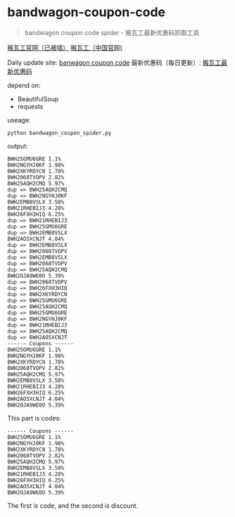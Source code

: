 # bandwagon-coupon-code

> bandwagon coupon code spider - 搬瓦工最新优惠码抓取工具

[搬瓦工官网（已被墙）](https://bandwagonhost.com/aff.php?aff=46593)
[搬瓦工（中国官网)](https://bwh88.net/aff.php?aff=46593)

Daily update site: [banwagon coupon code](https://viencoding.com/bandwagonhost)
最新优惠码（每日更新）: [搬瓦工最新优惠码](https://viencoding.com/bandwagonhost)

depend on:

- BeautifulSoup
- requests

useage:

```
python bandwagon_coupon_spider.py
```

output:

```
BWH25GMU6GRE 1.1%
BWH2NGYHJ0KF 1.98%
BWH2XKYRDYCN 1.78%
BWH2068TVOPV 2.82%
BWH25AQH2CMQ 5.97%
dup => BWH25AQH2CMQ
dup => BWH2NGYHJ0KF
BWH2EMB8VSLX 3.58%
BWH21RHEBIJ3 4.28%
BWH26FXH3HIQ 6.25%
dup => BWH21RHEBIJ3
dup => BWH25GMU6GRE
dup => BWH2EMB8VSLX
BWH2AO5XCNJT 4.04%
dup => BWH2EMB8VSLX
dup => BWH2068TVOPV
dup => BWH2EMB8VSLX
dup => BWH2068TVOPV
dup => BWH25AQH2CMQ
BWH2OJA9WE0O 5.39%
dup => BWH2068TVOPV
dup => BWH26FXH3HIQ
dup => BWH2XKYRDYCN
dup => BWH25GMU6GRE
dup => BWH25AQH2CMQ
dup => BWH25GMU6GRE
dup => BWH2NGYHJ0KF
dup => BWH21RHEBIJ3
dup => BWH25AQH2CMQ
dup => BWH2AO5XCNJT
------ Coupons ------
BWH25GMU6GRE 1.1%
BWH2NGYHJ0KF 1.98%
BWH2XKYRDYCN 1.78%
BWH2068TVOPV 2.82%
BWH25AQH2CMQ 5.97%
BWH2EMB8VSLX 3.58%
BWH21RHEBIJ3 4.28%
BWH26FXH3HIQ 6.25%
BWH2AO5XCNJT 4.04%
BWH2OJA9WE0O 5.39%
```

This part is codes:

```
------ Coupons ------
BWH25GMU6GRE 1.1%
BWH2NGYHJ0KF 1.98%
BWH2XKYRDYCN 1.78%
BWH2068TVOPV 2.82%
BWH25AQH2CMQ 5.97%
BWH2EMB8VSLX 3.58%
BWH21RHEBIJ3 4.28%
BWH26FXH3HIQ 6.25%
BWH2AO5XCNJT 4.04%
BWH2OJA9WE0O 5.39%
```

The first is code, and the second is discount. 
